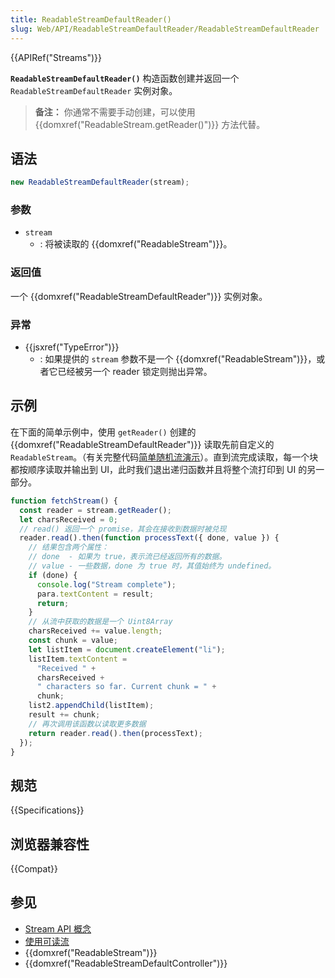 ```yaml
---
title: ReadableStreamDefaultReader()
slug: Web/API/ReadableStreamDefaultReader/ReadableStreamDefaultReader
---
```


{{APIRef("Streams")}}

**`ReadableStreamDefaultReader()`** 构造函数创建并返回一个 `ReadableStreamDefaultReader` 实例对象。

> **备注：** 你通常不需要手动创建，可以使用 {{domxref("ReadableStream.getReader()")}} 方法代替。

## 语法

```js
new ReadableStreamDefaultReader(stream);
```

### 参数

- `stream`
  - : 将被读取的 {{domxref("ReadableStream")}}。

### 返回值

一个 {{domxref("ReadableStreamDefaultReader")}} 实例对象。

### 异常

- {{jsxref("TypeError")}}
  - : 如果提供的 `stream` 参数不是一个 {{domxref("ReadableStream")}}，或者它已经被另一个 reader 锁定则抛出异常。

## 示例

在下面的简单示例中，使用 `getReader()` 创建的 {{domxref("ReadableStreamDefaultReader")}} 读取先前自定义的 `ReadableStream`。（有关完整代码[简单随机流演示](https://mdn.github.io/dom-examples/streams/simple-random-stream/)）。直到流完成读取，每一个块都按顺序读取并输出到 UI，此时我们退出递归函数并且将整个流打印到 UI 的另一部分。

```js
function fetchStream() {
  const reader = stream.getReader();
  let charsReceived = 0;
  // read() 返回一个 promise，其会在接收到数据时被兑现
  reader.read().then(function processText({ done, value }) {
    // 结果包含两个属性：
    // done  - 如果为 true，表示流已经返回所有的数据。
    // value - 一些数据，done 为 true 时，其值始终为 undefined。
    if (done) {
      console.log("Stream complete");
      para.textContent = result;
      return;
    }
    // 从流中获取的数据是一个 Uint8Array
    charsReceived += value.length;
    const chunk = value;
    let listItem = document.createElement("li");
    listItem.textContent =
      "Received " +
      charsReceived +
      " characters so far. Current chunk = " +
      chunk;
    list2.appendChild(listItem);
    result += chunk;
    // 再次调用该函数以读取更多数据
    return reader.read().then(processText);
  });
}
```

## 规范

{{Specifications}}

## 浏览器兼容性

{{Compat}}

## 参见

- [Stream API 概念](/zh-CN/docs/Web/API/Streams_API)
- [使用可读流](/zh-CN/docs/Web/API/Streams_API/Using_readable_streams)
- {{domxref("ReadableStream")}}
- {{domxref("ReadableStreamDefaultController")}}
